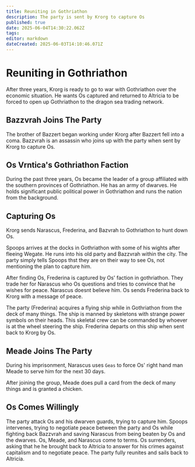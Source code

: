 ```yaml
---
title: Reuniting in Gothriathon
description: The party is sent by Krorg to capture Os
published: true
date: 2025-06-04T14:30:22.062Z
tags: 
editor: markdown
dateCreated: 2025-06-03T14:10:46.071Z
---
```


# Reuniting in Gothriathon
After three years, Krorg is ready to go to war with Gothriathon over the economic situation. He wants Os captured and returned to Altricia to be forced to open up Gothriathon to the dragon sea trading network.


## Bazzvrah Joins The Party
The brother of Bazzert began working under Krorg after Bazzert fell into a coma. Bazzvrah is an assassin who joins up with the party when sent by Krorg to capture Os.


## Os Vrntica's Gothriathon Faction
During the past three years, Os became the leader of a group affiliated with the southern provinces of Gothriathon. He has an army of dwarves. He holds significant public political power in Gothriathon and runs the nation from the background.

## Capturing Os
Krorg sends Narascus, Frederina, and Bazvrah to Gothriathon to hunt down Os.

Spoops arrives at the docks in Gothriathon with some of his wights after fleeing Wegate. He runs into his old party and Bazzvrah within the city. The party simply tells Spoops thst they are on their way to see Os, not mentioning the plan to capture him.

After finding Os, Frederina is captured by Os' faction in gothriathon. They trade her for Narascus who Os questions and tries to convince that he wishes for peace. Narascus doesnt believe him. Os sends Frederina back to Krorg with a message of peace. 

The party (Frederina) acquires a flying ship while in Gothriathon from the deck of many things. The ship is manned by skeletons with strange power symbols on their heads. This skeletal crew can be commanded by whoever is at the wheel steering the ship. Frederina departs on this ship when sent back to Krorg by Os.


## Meade Joins The Party
During his imprisonment, Narascus uses `Geas` to force Os' right hand man Meade to serve him for the next 30 days. 

After joining the group, Meade does pull a card from the deck of many things and is granted a chicken.


## Os Comes Willingly
The party attack Os and his dwarven guards, trying to capture him. Spoops intervenes, trying to negotiate peace between the party and Os while fighting back Bazzvrah and saving Narascus from being beaten by Os and the dwarves. Os, Meade, and Narascus come to terms. Os surrenders, asking that he he brought back to Altricia to answer for his crimes against capitalism and to negotiate peace. The party fully reunites and sails back to Altricia.
